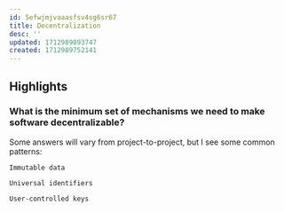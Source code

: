 ```yaml
---
id: 5efwjmjvaaasfsv4sg6sr67
title: Decentralization
desc: ''
updated: 1712989893747
created: 1712989752141
---
```


## Highlights

### What is the minimum set of mechanisms we need to make software decentralizable?

Some answers will vary from project-to-project, but I see some common patterns:

    Immutable data

    Universal identifiers

    User-controlled keys